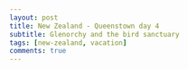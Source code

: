 ```yaml
---
layout: post
title: New Zealand - Queenstown day 4
subtitle: Glenorchy and the bird sanctuary
tags: [new-zealand, vacation]
comments: true
---
```




<figure>
  <img src="{{site.url}}/assets/img/2023-03-10-queenstown-day-4/golf-mountains.JPG" alt=""/>
  <figcaption></figcaption>
</figure>
